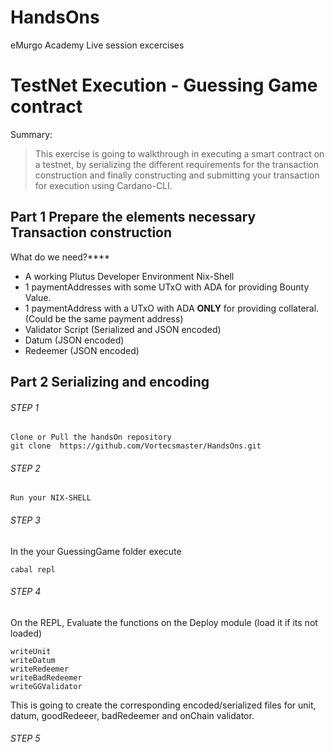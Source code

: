 # HandsOns
eMurgo Academy Live session excercises


# TestNet Execution - Guessing Game contract

Summary:
> This exercise is going to walkthrough in executing a smart contract on a testnet, by serializing the different requirements for the transaction construction and finally constructing and submitting your transaction for execution using Cardano-CLI.

## Part 1 Prepare the elements necessary Transaction construction 

What do we need?****

* A working Plutus Developer Environment Nix-Shell
* 1 paymentAddresses with some UTxO with ADA for providing Bounty Value.
* 1 paymentAddress with a UTxO with ADA **ONLY** for providing collateral. (Could be the same payment address)
* Validator Script (Serialized and JSON encoded)
* Datum (JSON encoded)
* Redeemer (JSON encoded)


## Part 2 Serializing and encoding 

###### STEP 1
    Clone or Pull the handsOn repository
    git clone  https://github.com/Vortecsmaster/HandsOns.git


###### STEP 2
    Run your NIX-SHELL

###### STEP 3
In the your GuessingGame folder execute 

    cabal repl

###### STEP 4
On the REPL, Evaluate the functions on the Deploy module (load it if its not loaded)

    writeUnit
    writeDatum
    writeRedeemer
    writeBadRedeemer
    writeGGValidator

This is going to create the corresponding encoded/serialized files for unit, datum, goodRedeeer, badRedeemer and onChain validator.

###### STEP 5 

